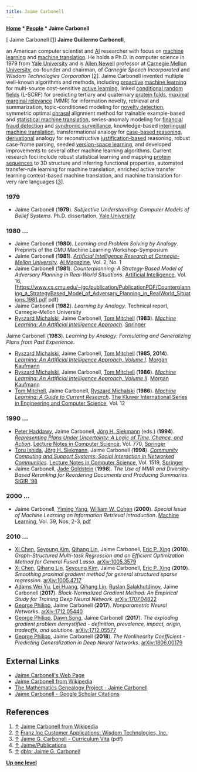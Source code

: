 ```yaml
---
title: Jaime Carbonell
---
```

**[Home](Home "Home") \* [People](People "People") \* Jaime Carbonell**



[ Jaime Carbonell <a id="cite-note-1" href="#cite-ref-1">[1]</a>
**Jaime Guillermo Carbonell**,  

an American computer scientist and [AI](Artificial_Intelligence "Artificial Intelligence") researcher with focus on [machine learning](Learning "Learning") and [machine translation](https://en.wikipedia.org/wiki/Machine_translation). 
He holds a Ph.D. in computer science in 1979 from [Yale University](https://en.wikipedia.org/wiki/Yale_University) and is [Allen Newell](Allen_Newell "Allen Newell") professor at [Carnegie Mellon University](Carnegie_Mellon_University "Carnegie Mellon University"), co-founder and chairman, of *Carnegie Speech Incorporated* and *Wisdom Technologies Corporation* <a id="cite-note-2" href="#cite-ref-2">[2]</a>. 
Jaime Carbonell invented multiple well-known algorithms and methods, including [proactive](https://en.wikipedia.org/wiki/Proactivity) [machine learning](Learning "Learning") for multi-source cost-sensitive [active learning](https://en.wikipedia.org/wiki/Active_learning), linked [conditional random fields](https://en.wikipedia.org/wiki/Conditional_random_field) (L-SCRF) for predicting tertiary and quaternary [protein folds](https://en.wikipedia.org/wiki/Protein_folding), [maximal marginal relevance](https://en.wikipedia.org/wiki/Automatic_summarization) (MMR) for information novelty, retrieval and summarization, topic-conditioned modeling for [novelty detection](https://en.wikipedia.org/wiki/Novelty_detection), symmetric optimal [phrasal](https://en.wikipedia.org/wiki/Phrase) alignment method for trainable example-based and [statistical machine translation](https://en.wikipedia.org/wiki/Statistical_machine_translation), series-anomaly modeling for [financial fraud detection](https://en.wikipedia.org/wiki/Predictive_analytics#Fraud_detection) and [syndromic surveillance](https://en.wikipedia.org/wiki/Clinical_surveillance), knowledge-based [interlingual machine translation](https://en.wikipedia.org/wiki/Interlingual_machine_translation), transformational analogy for [case-based reasoning](https://en.wikipedia.org/wiki/Case-based_reasoning), [derivational](https://en.wikipedia.org/wiki/Derivation_%28linguistics%29) analogy for reconstructive [justification-based](https://en.wikipedia.org/wiki/Theory_of_justification) reasoning, robust case-frame parsing, seeded [version-space learning](https://en.wikipedia.org/wiki/Version_space), and developed improvements to several other machine learning algorithms. Current research foci include robust statistical learning and mapping [protein sequences](https://en.wikipedia.org/wiki/Peptide_sequence) to 3D structure and inferring functional properties, automated transfer-rule learning for machine translation, enriched active transfer learning context-based machine translation, and machine translation for very rare languages <a id="cite-note-3" href="#cite-ref-3">[3]</a>. 



### 1979


* Jaime Carbonell (**1979**). *Subjective Understanding: Computer Models of Belief Systems*. Ph.D. dissertation, [Yale University](https://en.wikipedia.org/wiki/Yale_University)


### 1980 ...


* Jaime Carbonell (**1980**). *Learning and Problem Solving by Analogy*. Preprints of the CMU Machine Learning Workshop-Symposium
* Jaime Carbonell (**1981**). *[Artificial Intelligence Research at Carnegie-Mellon University](https://www.aaai.org/ojs/index.php/aimagazine/article/view/97)*. [AI Magazine](AAAI#AIMAG "AAAI"), Vol. 2, No. 1
* Jaime Carbonell (**1981**). *Counterplanning: A Strategy-Based Model of Adversary Planning in Real-World Situations*. [Artificial Intelligence](https://en.wikipedia.org/wiki/Artificial_Intelligence_(journal)), Vol. 16, [<https://www.cs.cmu.edu/~jgc/publication/PublicationPDF/Counterplanning_a_StrategyBased_Model_of_Adversary_Planning_in_RealWorld_Situations_1981.pdf> pdf}
* Jaime Carbonell (**1982**). *Learning by Analogy*. Technical report, Carnegie-Mellon University
* [Ryszard Michalski](Ryszard_Michalski "Ryszard Michalski"), Jaime Carbonell, [Tom Mitchell](Tom_Mitchell "Tom Mitchell") (**1983**). *[Machine Learning: An Artificial Intelligence Approach](https://link.springer.com/book/10.1007%2F978-3-662-12405-5)*. [Springer](https://en.wikipedia.org/wiki/Springer_Science%2BBusiness_Media)


 Jaime Carbonell (**1983**). *Learning by Analogy: Formulating and Generalizing Plans from Past Experience*.
* [Ryszard Michalski](Ryszard_Michalski "Ryszard Michalski"), Jaime Carbonell, [Tom Mitchell](Tom_Mitchell "Tom Mitchell") (**1985, 2014**). *[Learning: An Artificial Intelligence Approach, Volume I](https://www.elsevier.com/books/machine-learning/michalski/978-0-08-051054-5?gclid=EAIaIQobChMItc_hsp_34AIVUeR3Ch2l9QcDEAYYASABEgKW4_D_BwEMachine)*. [Morgan Kaufmann](https://en.wikipedia.org/wiki/Morgan_Kaufmann_Publishers)
* [Ryszard Michalski](Ryszard_Michalski "Ryszard Michalski"), Jaime Carbonell, [Tom Mitchell](Tom_Mitchell "Tom Mitchell") (**1986**). *[Machine Learning: An Artificial Intelligence Approach, Volume II](https://dl.acm.org/citation.cfm?id=21934)*. [Morgan Kaufmann](https://en.wikipedia.org/wiki/Morgan_Kaufmann_Publishers)
* [Tom Mitchell](Tom_Mitchell "Tom Mitchell"), Jaime Carbonell, [Ryszard Michalski](Ryszard_Michalski "Ryszard Michalski") (**1986**). *[Machine Learning: A Guide to Current Research](https://link.springer.com/book/10.1007%2F978-1-4613-2279-5)*. [The Kluwer International Series in Engineering and Computer Science](https://en.wikipedia.org/wiki/Wolters_Kluwer), Vol. 12


### 1990 ...


* [Peter Haddawy](Mathematician#PHaddawy "Mathematician"), Jaime Carbonell, [Jörg H. Siekmann](Mathematician#JHSiekmann "Mathematician") (eds.) (**1994**). *[Representing Plans Under Uncertainty: A Logic of Time, Chance, and Action](https://link.springer.com/book/10.1007%2F3-540-57697-5)*. [Lecture Notes in Computer Science](https://en.wikipedia.org/wiki/Lecture_Notes_in_Computer_Science), Vol. 770, [Springer](https://en.wikipedia.org/wiki/Springer_Science%2BBusiness_Media)
* [Toru Ishida](https://dblp.uni-trier.de/pers/hd/i/Ishida_0001:Toru), [Jörg H. Siekmann](Mathematician#JHSiekmann "Mathematician"), Jaime Carbonell (**1998**). *[Community Computing and Support Systems: Social Interaction in Networked Communities](https://link.springer.com/book/10.1007%2F3-540-49247-X)*. [Lecture Notes in Computer Science](https://en.wikipedia.org/wiki/Lecture_Notes_in_Computer_Science), Vol. 1519, [Springer](https://en.wikipedia.org/wiki/Springer_Science%2BBusiness_Media)
* Jaime Carbonell, [Jade Goldstein](Mathematician#JGoldstein "Mathematician") (**1998**). *The Use of MMR and Diversity-Based Reranking for Reordering Documents and Producing Summaries*. [SIGIR '98](https://dblp.uni-trier.de/db/conf/sigir/sigir98.html)


### 2000 ...


* Jaime Carbonell, [Yiming Yang](https://scholar.google.com/citations?user=MlZq4XwAAAAJ&hl=en), [William W. Cohen](index.php?title=William_W._Cohen&action=edit&redlink=1 "William W. Cohen (page does not exist)") (**2000**). *Special Issue of Machine Learning on Information Retrieval Introduction*. [Machine Learning](https://en.wikipedia.org/wiki/Machine_Learning_(journal)), Vol. 39, Nos. 2-3, [pdf](https://link.springer.com/content/pdf/10.1023/A:1007676028106.pdf)


### 2010 ...


* [Xi Chen](Mathematician#XiChen "Mathematician"), [Seyoung Kim](Mathematician#SeyoungKim "Mathematician"), [Qihang Lin](index.php?title=Qihang_Lin&action=edit&redlink=1 "Qihang Lin (page does not exist)"), Jaime Carbonell, [Eric P. Xing](Mathematician#EPXing "Mathematician") (**2010**). *Graph-Structured Multi-task Regression and an Efficient Optimization Method for General Fused Lasso*. [arXiv:1005.3579](https://arxiv.org/abs/1005.3579)
* [Xi Chen](Mathematician#XiChen "Mathematician"), [Qihang Lin](index.php?title=Qihang_Lin&action=edit&redlink=1 "Qihang Lin (page does not exist)"), [Seyoung Kim](Mathematician#SeyoungKim "Mathematician"), Jaime Carbonell, [Eric P. Xing](Mathematician#EPXing "Mathematician") (**2010**). *Smoothing proximal gradient method for general structured sparse regression*. [arXiv:1005.4717](https://arxiv.org/abs/1005.4717)
* [Adams Wei Yu](index.php?title=Adams_Wei_Yu&action=edit&redlink=1 "Adams Wei Yu (page does not exist)"), [Lei Huang](index.php?title=Lei_Huang&action=edit&redlink=1 "Lei Huang (page does not exist)"), [Qihang Lin](index.php?title=Qihang_Lin&action=edit&redlink=1 "Qihang Lin (page does not exist)"), [Ruslan Salakhutdinov](Mathematician#RRSalakhutdinov "Mathematician"), Jaime Carbonell (**2017**). *Block-Normalized Gradient Method: An Empirical Study for Training Deep Neural Network*. [arXiv:1707.04822](https://arxiv.org/abs/1707.04822)
* [George Philipp](index.php?title=George_Philipp&action=edit&redlink=1 "George Philipp (page does not exist)"), Jaime Carbonell (**2017**). *Nonparametric Neural Networks*. [arXiv:1712.05440](https://arxiv.org/abs/1712.05440)
* [George Philipp](index.php?title=George_Philipp&action=edit&redlink=1 "George Philipp (page does not exist)"), [Dawn Song](Mathematician#DawnSong "Mathematician"), Jaime Carbonell (**2017**). *The exploding gradient problem demystified - definition, prevalence, impact, origin, tradeoffs, and solutions*. [arXiv:1712.05577](https://arxiv.org/abs/1712.05577)
* [George Philipp](index.php?title=George_Philipp&action=edit&redlink=1 "George Philipp (page does not exist)"), Jaime Carbonell (**2018**). *The Nonlinearity Coefficient - Predicting Generalization in Deep Neural Networks*. [arXiv:1806.00179](https://arxiv.org/abs/1806.00179)


## External Links


* [Jaime Carbonell's Web Page](http://www.cs.cmu.edu/~jgc/)
* [Jaime Carbonell from Wikipedia](https://en.wikipedia.org/wiki/Jaime_Carbonell)
* [The Mathematics Genealogy Project - Jaime Carbonell](https://www.genealogy.math.ndsu.nodak.edu/id.php?id=50062)
* [Jaime Carbonell - Google Scholar Citations](https://scholar.google.com/citations?user=wlqqttEAAAAJ&hl=en)


## References


1. <a id="cite-ref-1" href="#cite-note-1">↑</a> [Jaime Carbonell from Wikipedia](https://en.wikipedia.org/wiki/Jaime_Carbonell)
2. <a id="cite-ref-2" href="#cite-note-2">↑</a> [Franz Inc Customer Applications: Wisdom Technologies, Inc.](https://franz.com/success/customer_apps/optimization/wisdom.lhtml)
3. <a id="cite-ref-3" href="#cite-note-3">↑</a> [Jaime G. Carbonell - Curriculum Vita](http://www.cs.cmu.edu/~jgc/CVs/Carbonell%20CV%202013-March.pdf) (pdf)
4. <a id="cite-ref-4" href="#cite-note-4">↑</a> [Jaime/Publications](http://www.cs.cmu.edu/~jgc/publications.html)
5. <a id="cite-ref-5" href="#cite-note-5">↑</a> [dblp: Jaime G. Carbonell](https://dblp.uni-trier.de/pers/hd/c/Carbonell:Jaime_G=)

**[Up one level](People "People")**







 
